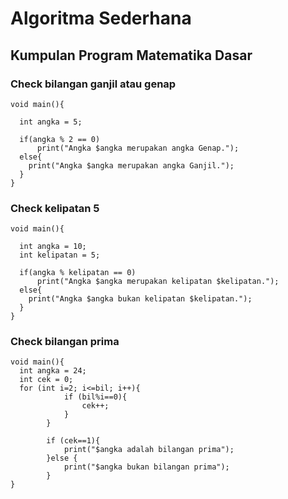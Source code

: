 # Algoritma Sederhana

## Kumpulan Program Matematika Dasar

### Check bilangan ganjil atau genap

```
void main(){

  int angka = 5;

  if(angka % 2 == 0)
      print("Angka $angka merupakan angka Genap.");
  else{
    print("Angka $angka merupakan angka Ganjil.");
  }
}
```

### Check kelipatan 5

```
void main(){

  int angka = 10;
  int kelipatan = 5;

  if(angka % kelipatan == 0)
      print("Angka $angka merupakan kelipatan $kelipatan.");
  else{
    print("Angka $angka bukan kelipatan $kelipatan.");
  }
}
```

### Check bilangan prima

```
void main(){
  int angka = 24;
  int cek = 0;
  for (int i=2; i<=bil; i++){
            if (bil%i==0){
                cek++;
            }
        }

        if (cek==1){
            print("$angka adalah bilangan prima");
        }else {
            print("$angka bukan bilangan prima");
        }
}
```
